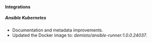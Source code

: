 
#### Integrations
##### Ansible Kubernetes
- Documentation and metadata improvements.
- Updated the Docker image to: *demisto/ansible-runner:1.0.0.24037*.
